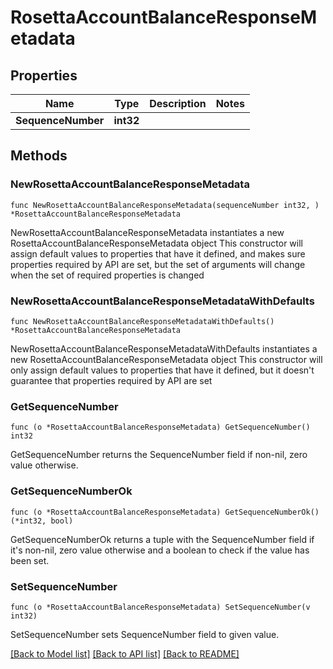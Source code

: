 # RosettaAccountBalanceResponseMetadata

## Properties

Name | Type | Description | Notes
------------ | ------------- | ------------- | -------------
**SequenceNumber** | **int32** |  | 

## Methods

### NewRosettaAccountBalanceResponseMetadata

`func NewRosettaAccountBalanceResponseMetadata(sequenceNumber int32, ) *RosettaAccountBalanceResponseMetadata`

NewRosettaAccountBalanceResponseMetadata instantiates a new RosettaAccountBalanceResponseMetadata object
This constructor will assign default values to properties that have it defined,
and makes sure properties required by API are set, but the set of arguments
will change when the set of required properties is changed

### NewRosettaAccountBalanceResponseMetadataWithDefaults

`func NewRosettaAccountBalanceResponseMetadataWithDefaults() *RosettaAccountBalanceResponseMetadata`

NewRosettaAccountBalanceResponseMetadataWithDefaults instantiates a new RosettaAccountBalanceResponseMetadata object
This constructor will only assign default values to properties that have it defined,
but it doesn't guarantee that properties required by API are set

### GetSequenceNumber

`func (o *RosettaAccountBalanceResponseMetadata) GetSequenceNumber() int32`

GetSequenceNumber returns the SequenceNumber field if non-nil, zero value otherwise.

### GetSequenceNumberOk

`func (o *RosettaAccountBalanceResponseMetadata) GetSequenceNumberOk() (*int32, bool)`

GetSequenceNumberOk returns a tuple with the SequenceNumber field if it's non-nil, zero value otherwise
and a boolean to check if the value has been set.

### SetSequenceNumber

`func (o *RosettaAccountBalanceResponseMetadata) SetSequenceNumber(v int32)`

SetSequenceNumber sets SequenceNumber field to given value.



[[Back to Model list]](../README.md#documentation-for-models) [[Back to API list]](../README.md#documentation-for-api-endpoints) [[Back to README]](../README.md)


